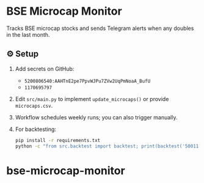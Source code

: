 # BSE Microcap Monitor

Tracks BSE microcap stocks and sends Telegram alerts when any doubles in the last month.

## ⚙️ Setup

1. Add secrets on GitHub:
   - `5200806540:AAHTnE2pe7PpvWJPu7ZVw2UqPmNoaA_BufU`
   - `1170695797`

2. Edit `src/main.py` to implement `update_microcaps()` or provide `microcaps.csv`.

3. Workflow schedules weekly runs; you can also trigger manually.

4. For backtesting:
   ```bash
   pip install -r requirements.txt
   python -c "from src.backtest import backtest; print(backtest('500112','2020-01-01','2025-07-17'))"
# bse-microcap-monitor
